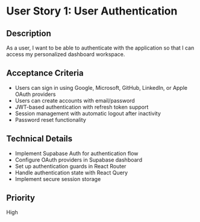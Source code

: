 # User Story 1: User Authentication

## Description
As a user, I want to be able to authenticate with the application so that I can access my personalized dashboard workspace.

## Acceptance Criteria
- Users can sign in using Google, Microsoft, GitHub, LinkedIn, or Apple OAuth providers
- Users can create accounts with email/password
- JWT-based authentication with refresh token support
- Session management with automatic logout after inactivity
- Password reset functionality

## Technical Details
- Implement Supabase Auth for authentication flow
- Configure OAuth providers in Supabase dashboard
- Set up authentication guards in React Router
- Handle authentication state with React Query
- Implement secure session storage

## Priority
High
